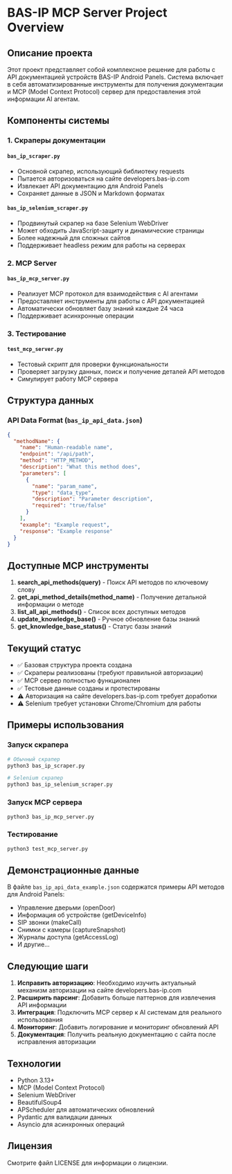 # BAS-IP MCP Server Project Overview

## Описание проекта

Этот проект представляет собой комплексное решение для работы с API документацией устройств BAS-IP Android Panels. Система включает в себя автоматизированные инструменты для получения документации и MCP (Model Context Protocol) сервер для предоставления этой информации AI агентам.

## Компоненты системы

### 1. Скраперы документации

#### `bas_ip_scraper.py`
- Основной скрапер, использующий библиотеку requests
- Пытается авторизоваться на сайте developers.bas-ip.com
- Извлекает API документацию для Android Panels
- Сохраняет данные в JSON и Markdown форматах

#### `bas_ip_selenium_scraper.py`
- Продвинутый скрапер на базе Selenium WebDriver
- Может обходить JavaScript-защиту и динамические страницы
- Более надежный для сложных сайтов
- Поддерживает headless режим для работы на серверах

### 2. MCP Server

#### `bas_ip_mcp_server.py`
- Реализует MCP протокол для взаимодействия с AI агентами
- Предоставляет инструменты для работы с API документацией
- Автоматически обновляет базу знаний каждые 24 часа
- Поддерживает асинхронные операции

### 3. Тестирование

#### `test_mcp_server.py`
- Тестовый скрипт для проверки функциональности
- Проверяет загрузку данных, поиск и получение деталей API методов
- Симулирует работу MCP сервера

## Структура данных

### API Data Format (`bas_ip_api_data.json`)
```json
{
  "methodName": {
    "name": "Human-readable name",
    "endpoint": "/api/path",
    "method": "HTTP_METHOD",
    "description": "What this method does",
    "parameters": [
      {
        "name": "param_name",
        "type": "data_type",
        "description": "Parameter description",
        "required": "true/false"
      }
    ],
    "example": "Example request",
    "response": "Example response"
  }
}
```

## Доступные MCP инструменты

1. **search_api_methods(query)** - Поиск API методов по ключевому слову
2. **get_api_method_details(method_name)** - Получение детальной информации о методе
3. **list_all_api_methods()** - Список всех доступных методов
4. **update_knowledge_base()** - Ручное обновление базы знаний
5. **get_knowledge_base_status()** - Статус базы знаний

## Текущий статус

- ✅ Базовая структура проекта создана
- ✅ Скраперы реализованы (требуют правильной авторизации)
- ✅ MCP сервер полностью функционален
- ✅ Тестовые данные созданы и протестированы
- ⚠️ Авторизация на сайте developers.bas-ip.com требует доработки
- ⚠️ Selenium требует установки Chrome/Chromium для работы

## Примеры использования

### Запуск скрапера
```bash
# Обычный скрапер
python3 bas_ip_scraper.py

# Selenium скрапер
python3 bas_ip_selenium_scraper.py
```

### Запуск MCP сервера
```bash
python3 bas_ip_mcp_server.py
```

### Тестирование
```bash
python3 test_mcp_server.py
```

## Демонстрационные данные

В файле `bas_ip_api_data_example.json` содержатся примеры API методов для Android Panels:
- Управление дверьми (openDoor)
- Информация об устройстве (getDeviceInfo)
- SIP звонки (makeCall)
- Снимки с камеры (captureSnapshot)
- Журналы доступа (getAccessLog)
- И другие...

## Следующие шаги

1. **Исправить авторизацию**: Необходимо изучить актуальный механизм авторизации на сайте developers.bas-ip.com
2. **Расширить парсинг**: Добавить больше паттернов для извлечения API информации
3. **Интеграция**: Подключить MCP сервер к AI системам для реального использования
4. **Мониторинг**: Добавить логирование и мониторинг обновлений API
5. **Документация**: Получить реальную документацию с сайта после исправления авторизации

## Технологии

- Python 3.13+
- MCP (Model Context Protocol)
- Selenium WebDriver
- BeautifulSoup4
- APScheduler для автоматических обновлений
- Pydantic для валидации данных
- Asyncio для асинхронных операций

## Лицензия

Смотрите файл LICENSE для информации о лицензии.